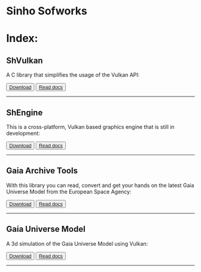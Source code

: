 # Sinho Sofworks

# Index:

## ShVulkan

A C library that simplifies the usage of the Vulkan API:

<button class="btn">[Download](https://github.com/MrSinho/shvulkan)</button> <button class="btn">[Read docs](docs/shvulkan/index)</button>

---

## ShEngine

This is a cross-platform, Vulkan based graphics engine that is still in development:

<button class="btn">[Download](https://github.com/MrSinho/shengine)</button> <button class="btn">[Read docs](docs/shengine/index)</button>

---

## Gaia Archive Tools

With this library you can read, convert and get your hands on the latest Gaia Universe Model from the European Space Agency: 

<button class="btn">[Download](https://github.com/MrSinho/Gaia_Archive_Tools)</button> <button class="btn">[Read docs](docs/Gaia_Archive_Tools/index)</button>

---

## Gaia Universe Model

A 3d simulation of the Gaia Universe Model using Vulkan:

<button class="btn">[Download](https://github.com/MrSinho/Gaia_Universe_Model)</button> <button class="btn">[Read docs](docs/Gaia_Universe_Model/index)</button>

---